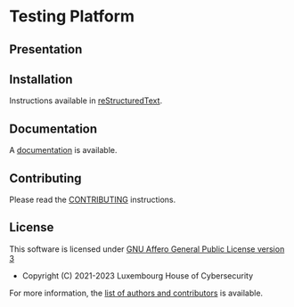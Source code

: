 # Testing Platform

## Presentation



## Installation

Instructions available in [reStructuredText](docs/installation.rst).


## Documentation

A [documentation](docs/) is available.


## Contributing

Please read the [CONTRIBUTING](CONTRIBUTING.md) instructions.


## License

This software is licensed under
[GNU Affero General Public License version 3](https://www.gnu.org/licenses/agpl-3.0.html)


* Copyright (C) 2021-2023 Luxembourg House of Cybersecurity

For more information, the [list of authors and contributors](AUTHORS.md) is
available.
